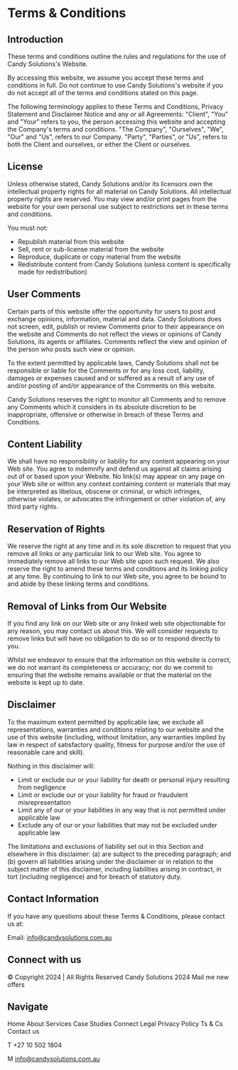 # Terms & Conditions

## Introduction

These terms and conditions outline the rules and regulations for the use of Candy Solutions's Website.

By accessing this website, we assume you accept these terms and conditions in full. Do not continue to use Candy Solutions's website if you do not accept all of the terms and conditions stated on this page.

The following terminology applies to these Terms and Conditions, Privacy Statement and Disclaimer Notice and any or all Agreements: "Client", "You" and "Your" refers to you, the person accessing this website and accepting the Company's terms and conditions. "The Company", "Ourselves", "We", "Our" and "Us", refers to our Company. "Party", "Parties", or "Us", refers to both the Client and ourselves, or either the Client or ourselves.

## License

Unless otherwise stated, Candy Solutions and/or its licensors own the intellectual property rights for all material on Candy Solutions. All intellectual property rights are reserved. You may view and/or print pages from the website for your own personal use subject to restrictions set in these terms and conditions.

You must not:

*   Republish material from this website
*   Sell, rent or sub-license material from the website
*   Reproduce, duplicate or copy material from the website
*   Redistribute content from Candy Solutions (unless content is specifically made for redistribution)

## User Comments

Certain parts of this website offer the opportunity for users to post and exchange opinions, information, material and data. Candy Solutions does not screen, edit, publish or review Comments prior to their appearance on the website and Comments do not reflect the views or opinions of Candy Solutions, its agents or affiliates. Comments reflect the view and opinion of the person who posts such view or opinion.

To the extent permitted by applicable laws, Candy Solutions shall not be responsible or liable for the Comments or for any loss cost, liability, damages or expenses caused and or suffered as a result of any use of and/or posting of and/or appearance of the Comments on this website.

Candy Solutions reserves the right to monitor all Comments and to remove any Comments which it considers in its absolute discretion to be inappropriate, offensive or otherwise in breach of these Terms and Conditions.

## Content Liability

We shall have no responsibility or liability for any content appearing on your Web site. You agree to indemnify and defend us against all claims arising out of or based upon your Website. No link(s) may appear on any page on your Web site or within any context containing content or materials that may be interpreted as libelous, obscene or criminal, or which infringes, otherwise violates, or advocates the infringement or other violation of, any third party rights.

## Reservation of Rights

We reserve the right at any time and in its sole discretion to request that you remove all links or any particular link to our Web site. You agree to immediately remove all links to our Web site upon such request. We also reserve the right to amend these terms and conditions and its linking policy at any time. By continuing to link to our Web site, you agree to be bound to and abide by these linking terms and conditions.

## Removal of Links from Our Website

If you find any link on our Web site or any linked web site objectionable for any reason, you may contact us about this. We will consider requests to remove links but will have no obligation to do so or to respond directly to you.

Whilst we endeavor to ensure that the information on this website is correct, we do not warrant its completeness or accuracy; nor do we commit to ensuring that the website remains available or that the material on the website is kept up to date.

## Disclaimer

To the maximum extent permitted by applicable law, we exclude all representations, warranties and conditions relating to our website and the use of this website (including, without limitation, any warranties implied by law in respect of satisfactory quality, fitness for purpose and/or the use of reasonable care and skill).

Nothing in this disclaimer will:

*   Limit or exclude our or your liability for death or personal injury resulting from negligence
*   Limit or exclude our or your liability for fraud or fraudulent misrepresentation
*   Limit any of our or your liabilities in any way that is not permitted under applicable law
*   Exclude any of our or your liabilities that may not be excluded under applicable law

The limitations and exclusions of liability set out in this Section and elsewhere in this disclaimer: (a) are subject to the preceding paragraph; and (b) govern all liabilities arising under the disclaimer or in relation to the subject matter of this disclaimer, including liabilities arising in contract, in tort (including negligence) and for breach of statutory duty.

## Contact Information

If you have any questions about these Terms & Conditions, please contact us at:

Email: info@candysolutions.com.au

## Connect with us

© Copyright 2024 | All Rights Reserved Candy Solutions 2024
Mail me new offers

## Navigate

Home
About
Services
Case Studies
Connect
Legal
Privacy Policy
Ts & Cs
Contact us

T +27 10 502 1804

M info@candysolutions.com.au

